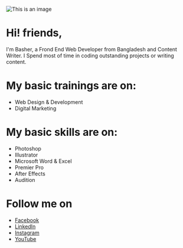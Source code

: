 ![This is an image](https://blogger.googleusercontent.com/img/a/AVvXsEiUFxmQ3-fpakuD-HjlKpPW0zlpoiWHuvWTcGE4wsw-6ktqyQwrthhvdQ4RjDEPJ1h_kXSDVaNE-KxEPrn-ocniO_2RMq2pLw1f2sDS_IYJ9qJA-ktk4NDWM-SIjF8ZHAKAiM6xbXLzj7vDUnHzM8blRay5jEFFZO5cyqoFlgAqJliLj4rHtcqEkc-z)
# Hi! friends,
I'm Basher, a Frond End Web Developer from  Bangladesh and Content Writer. I Spend most of time in coding outstanding projects or writing content.
<!---
bashersir/bashersir is a ✨ special ✨ repository because its `README.md` (this file) appears on your GitHub profile.
You can click the Preview link to take a look at your changes.
--->
# My basic trainings are on:
* Web Design & Development
* Digital Marketing

# My basic skills are on:
* Photoshop
* Illustrator
* Microsoft Word & Excel
* Premier Pro
* After Effects
* Audition

# Follow me on
* [Facebook](https://www.facebook.com/bashersir)
* [LinkedIn](https://www.linkedin.com/in/bashersir/)
* [Instagram](https://www.instagram.com/bashersir/)
* [YouTube](https://www.youtube.com/channel/UCScQ-dDOY5QM4deMUbgnJ9A)
